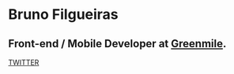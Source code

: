 

# Bruno Filgueiras
## Front-end / Mobile Developer at [Greenmile](https://greenmile.com/).


[TWITTER](https://img.shields.io/twitter/url?style=social&url=https%3A%2F%2Ftwitter.com%2Ffbfdsouza)
